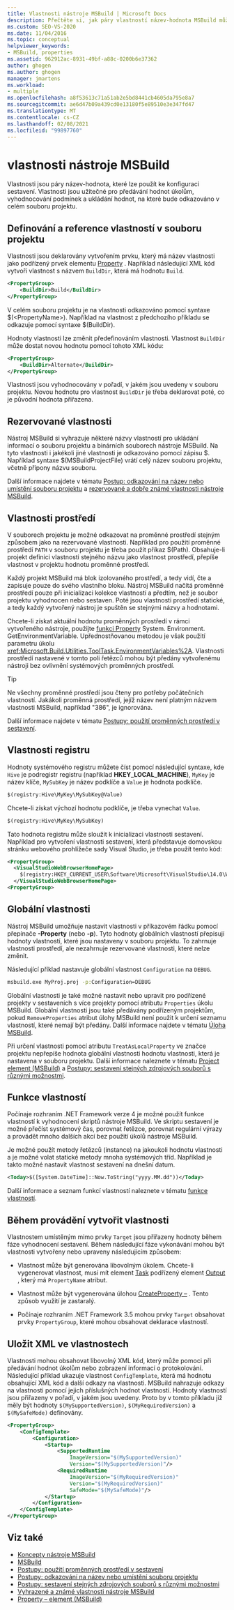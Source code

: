 ```yaml
---
title: Vlastnosti nástroje MSBuild | Microsoft Docs
description: Přečtěte si, jak páry vlastností název-hodnota MSBuild můžou předat hodnoty úkolům, vyhodnotit podmínky a uložit hodnoty.
ms.custom: SEO-VS-2020
ms.date: 11/04/2016
ms.topic: conceptual
helpviewer_keywords:
- MSBuild, properties
ms.assetid: 962912ac-8931-49bf-a88c-0200b6e37362
author: ghogen
ms.author: ghogen
manager: jmartens
ms.workload:
- multiple
ms.openlocfilehash: a8f53613c71a51ab2e5bd8441cb4605da795e8a7
ms.sourcegitcommit: ae6d47b09a439cd0e13180f5e89510e3e347fd47
ms.translationtype: MT
ms.contentlocale: cs-CZ
ms.lasthandoff: 02/08/2021
ms.locfileid: "99897760"
---
```

# <a name="msbuild-properties"></a>vlastnosti nástroje MSBuild

Vlastnosti jsou páry název-hodnota, které lze použít ke konfiguraci sestavení. Vlastnosti jsou užitečné pro předávání hodnot úkolům, vyhodnocování podmínek a ukládání hodnot, na které bude odkazováno v celém souboru projektu.

## <a name="define-and-reference-properties-in-a-project-file"></a>Definování a reference vlastností v souboru projektu

 Vlastnosti jsou deklarovány vytvořením prvku, který má název vlastnosti jako podřízený prvek elementu [Property](../msbuild/propertygroup-element-msbuild.md) . Například následující XML kód vytvoří vlastnost s názvem `BuildDir`, která má hodnotu `Build`.

```xml
<PropertyGroup>
    <BuildDir>Build</BuildDir>
</PropertyGroup>
```

 V celém souboru projektu je na vlastnosti odkazováno pomocí syntaxe $(\<PropertyName>). Například na vlastnost z předchozího příkladu se odkazuje pomocí syntaxe $(BuildDir).

 Hodnoty vlastnosti lze změnit předefinováním vlastnosti. Vlastnost `BuildDir` může dostat novou hodnotu pomocí tohoto XML kódu:

```xml
<PropertyGroup>
    <BuildDir>Alternate</BuildDir>
</PropertyGroup>
```

 Vlastnosti jsou vyhodnocovány v pořadí, v jakém jsou uvedeny v souboru projektu. Novou hodnotu pro vlastnost `BuildDir` je třeba deklarovat poté, co je původní hodnota přiřazena.

## <a name="reserved-properties"></a>Rezervované vlastnosti

 Nástroj MSBuild si vyhrazuje některé názvy vlastností pro ukládání informací o souboru projektu a binárních souborech nástroje MSBuild. Na tyto vlastnosti i jakékoli jiné vlastnosti je odkazováno pomocí zápisu $. Například syntaxe $(MSBuildProjectFile) vrátí celý název souboru projektu, včetně přípony názvu souboru.

 Další informace najdete v tématu [Postup: odkazování na název nebo umístění souboru projektu](../msbuild/how-to-reference-the-name-or-location-of-the-project-file.md) a [rezervované a dobře známé vlastnosti nástroje MSBuild](../msbuild/msbuild-reserved-and-well-known-properties.md).

## <a name="environment-properties"></a>Vlastnosti prostředí

 V souborech projektu je možné odkazovat na proměnné prostředí stejným způsobem jako na rezervované vlastnosti. Například pro použití proměnné prostředí `PATH` v souboru projektu je třeba použít příkaz $(Path). Obsahuje-li projekt definici vlastnosti stejného názvu jako vlastnost prostředí, přepíše vlastnost v projektu hodnotu proměnné prostředí.

 Každý projekt MSBuild má blok izolovaného prostředí, a tedy vidí, čte a zapisuje pouze do svého vlastního bloku.  Nástroj MSBuild načítá proměnné prostředí pouze při inicializaci kolekce vlastností a předtím, než je soubor projektu vyhodnocen nebo sestaven. Poté jsou vlastnosti prostředí statické, a tedy každý vytvořený nástroj je spuštěn se stejnými názvy a hodnotami.

 Chcete-li získat aktuální hodnotu proměnných prostředí v rámci vytvořeného nástroje, použijte [funkci Property](../msbuild/property-functions.md) System. Environment. GetEnvironmentVariable. Upřednostňovanou metodou je však použití parametru úkolu <xref:Microsoft.Build.Utilities.ToolTask.EnvironmentVariables%2A>. Vlastnosti prostředí nastavené v tomto poli řetězců mohou být předány vytvořenému nástroji bez ovlivnění systémových proměnných prostředí.

> [!TIP]
> Ne všechny proměnné prostředí jsou čteny pro potřeby počátečních vlastností. Jakákoli proměnná prostředí, jejíž název není platným názvem vlastnosti MSBuild, například "386", je ignorována.

 Další informace najdete v tématu [Postupy: použití proměnných prostředí v sestavení](../msbuild/how-to-use-environment-variables-in-a-build.md).

## <a name="registry-properties"></a>Vlastnosti registru

 Hodnoty systémového registru můžete číst pomocí následující syntaxe, kde `Hive` je podregistr registru (například **HKEY_LOCAL_MACHINE**), `MyKey` je název klíče, `MySubKey` je název podklíče a `Value` je hodnota podklíče.

```xml
$(registry:Hive\MyKey\MySubKey@Value)
```

 Chcete-li získat výchozí hodnotu podklíče, je třeba vynechat `Value`.

```xml
$(registry:Hive\MyKey\MySubKey)
```

 Tato hodnota registru může sloužit k inicializaci vlastnosti sestavení. Například pro vytvoření vlastnosti sestavení, která představuje domovskou stránku webového prohlížeče sady Visual Studio, je třeba použít tento kód:

```xml
<PropertyGroup>
  <VisualStudioWebBrowserHomePage>
    $(registry:HKEY_CURRENT_USER\Software\Microsoft\VisualStudio\14.0\WebBrowser@HomePage)
  </VisualStudioWebBrowserHomePage>
<PropertyGroup>
```

## <a name="global-properties"></a>Globální vlastnosti

 Nástroj MSBuild umožňuje nastavit vlastnosti v příkazovém řádku pomocí přepínače **-Property** (nebo **-p**). Tyto hodnoty globálních vlastností přepisují hodnoty vlastností, které jsou nastaveny v souboru projektu. To zahrnuje vlastnosti prostředí, ale nezahrnuje rezervované vlastnosti, které nelze změnit.

 Následující příklad nastavuje globální vlastnost `Configuration` na `DEBUG`.

```cmd
msbuild.exe MyProj.proj -p:Configuration=DEBUG
```

 Globální vlastnosti je také možné nastavit nebo upravit pro podřízené projekty v sestaveních s více projekty pomocí atributu `Properties` úkolu MSBuild. Globální vlastnosti jsou také předávány podřízeným projektům, pokud `RemoveProperties` atribut úlohy MSBuild není použit k určení seznamu vlastností, které nemají být předány. Další informace najdete v tématu [Úloha MSBuild](../msbuild/msbuild-task.md).

 Při určení vlastnosti pomocí atributu `TreatAsLocalProperty` ve značce projektu nepřepíše hodnota globální vlastnosti hodnotu vlastnosti, která je nastavena v souboru projektu. Další informace naleznete v tématu [Project element (MSBuild)](../msbuild/project-element-msbuild.md) a [Postupy: sestavení stejných zdrojových souborů s různými možnostmi](../msbuild/how-to-build-the-same-source-files-with-different-options.md).

## <a name="property-functions"></a>Funkce vlastností

 Počínaje rozhraním .NET Framework verze 4 je možné použít funkce vlastností k vyhodnocení skriptů nástroje MSBuild. Ve skriptu sestavení je možné přečíst systémový čas, porovnat řetězce, porovnat regulární výrazy a provádět mnoho dalších akcí bez použití úkolů nástroje MSBuild.

 Je možné použít metody řetězců (instance) na jakoukoli hodnotu vlastnosti a je možné volat statické metody mnoha systémových tříd. Například je takto možné nastavit vlastnost sestavení na dnešní datum.

```xml
<Today>$([System.DateTime]::Now.ToString("yyyy.MM.dd"))</Today>
```

 Další informace a seznam funkcí vlastností naleznete v tématu [funkce vlastností](../msbuild/property-functions.md).

## <a name="create-properties-during-execution"></a>Během provádění vytvořit vlastnosti

 Vlastnostem umístěným mimo prvky `Target` jsou přiřazeny hodnoty během fáze vyhodnocení sestavení. Během následující fáze vykonávání mohou být vlastnosti vytvořeny nebo upraveny následujícím způsobem:

- Vlastnost může být generována libovolným úkolem. Chcete-li vygenerovat vlastnost, musí mít element [Task](../msbuild/task-element-msbuild.md) podřízený element [Output](../msbuild/output-element-msbuild.md) , který má `PropertyName` atribut.

- Vlastnost může být vygenerována úlohou [CreateProperty –](../msbuild/createproperty-task.md) . Tento způsob využití je zastaralý.

- Počínaje rozhraním .NET Framework 3.5 mohou prvky `Target` obsahovat prvky `PropertyGroup`, které mohou obsahovat deklarace vlastností.

## <a name="store-xml-in-properties"></a>Uložit XML ve vlastnostech

 Vlastnosti mohou obsahovat libovolný XML kód, který může pomoci při předávání hodnot úkolům nebo zobrazení informací o protokolování. Následující příklad ukazuje vlastnost `ConfigTemplate`, která má hodnotu obsahující XML kód a další odkazy na vlastnosti. MSBuild nahrazuje odkazy na vlastnosti pomocí jejich příslušných hodnot vlastností. Hodnoty vlastností jsou přiřazeny v pořadí, v jakém jsou uvedeny. Proto by v tomto příkladu již měly být hodnoty `$(MySupportedVersion)`, `$(MyRequiredVersion)` a `$(MySafeMode)` definovány.

```xml
<PropertyGroup>
    <ConfigTemplate>
        <Configuration>
            <Startup>
                <SupportedRuntime
                    ImageVersion="$(MySupportedVersion)"
                    Version="$(MySupportedVersion)"/>
                <RequiredRuntime
                    ImageVersion="$(MyRequiredVersion)"
                    Version="$(MyRequiredVersion)"
                    SafeMode="$(MySafeMode)"/>
            </Startup>
        </Configuration>
    </ConfigTemplate>
</PropertyGroup>
```

## <a name="see-also"></a>Viz také

- [Koncepty nástroje MSBuild](../msbuild/msbuild-concepts.md)
- [MSBuild](../msbuild/msbuild.md)
- [Postupy: použití proměnných prostředí v sestavení](../msbuild/how-to-use-environment-variables-in-a-build.md)
- [Postupy: odkazování na název nebo umístění souboru projektu](../msbuild/how-to-reference-the-name-or-location-of-the-project-file.md)
- [Postupy: sestavení stejných zdrojových souborů s různými možnostmi](../msbuild/how-to-build-the-same-source-files-with-different-options.md)
- [Vyhrazené a známé vlastnosti nástroje MSBuild](../msbuild/msbuild-reserved-and-well-known-properties.md)
- [Property – element (MSBuild)](../msbuild/property-element-msbuild.md)
